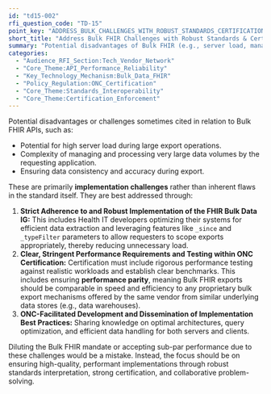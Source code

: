 ```yaml
---
id: "td15-002"
rfi_question_code: "TD-15"
point_key: "ADDRESS_BULK_CHALLENGES_WITH_ROBUST_STANDARDS_CERTIFICATION_AND_PERFORMANCE_REQUIREMENTS"
short_title: "Address Bulk FHIR Challenges with Robust Standards & Certification"
summary: "Potential disadvantages of Bulk FHIR (e.g., server load, managing large data volumes) are primarily implementation challenges. These are best addressed through strict adherence to the FHIR Bulk Data IG, robust implementation, stringent performance testing and clear benchmarks in ONC certification (including performance parity with proprietary exports), and ONC-facilitated best practices, not by diluting the mandate or accepting sub-par performance."
categories:
  - "Audience_RFI_Section:Tech_Vendor_Network"
  - "Core_Theme:API_Performance_Reliability"
  - "Key_Technology_Mechanism:Bulk_Data_FHIR"
  - "Policy_Regulation:ONC_Certification"
  - "Core_Theme:Standards_Interoperability"
  - "Core_Theme:Certification_Enforcement"
---
```

Potential disadvantages or challenges sometimes cited in relation to Bulk FHIR APIs, such as:
*   Potential for high server load during large export operations.
*   Complexity of managing and processing very large data volumes by the requesting application.
*   Ensuring data consistency and accuracy during export.

These are primarily **implementation challenges** rather than inherent flaws in the standard itself. They are best addressed through:
1.  **Strict Adherence to and Robust Implementation of the FHIR Bulk Data IG:** This includes Health IT developers optimizing their systems for efficient data extraction and leveraging features like `_since` and `_typeFilter` parameters to allow requesters to scope exports appropriately, thereby reducing unnecessary load.
2.  **Clear, Stringent Performance Requirements and Testing within ONC Certification:** Certification must include rigorous performance testing against realistic workloads and establish clear benchmarks. This includes ensuring **performance parity**, meaning Bulk FHIR exports should be comparable in speed and efficiency to any proprietary bulk export mechanisms offered by the same vendor from similar underlying data stores (e.g., data warehouses).
3.  **ONC-Facilitated Development and Dissemination of Implementation Best Practices:** Sharing knowledge on optimal architectures, query optimization, and efficient data handling for both servers and clients.

Diluting the Bulk FHIR mandate or accepting sub-par performance due to these challenges would be a mistake. Instead, the focus should be on ensuring high-quality, performant implementations through robust standards interpretation, strong certification, and collaborative problem-solving.
